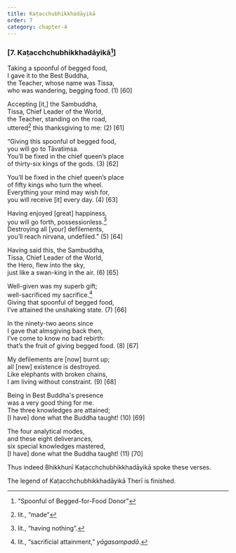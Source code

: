 ```yaml
---
title: Kaṭacchubhikkhadāyikā
order: 7
category: chapter-4
---
```


### \[7. Kaṭa<span class="diacritics" data-state="on">c</span><span class="no-diacritics" data-state="off">ch</span>chubhikkhadāyikā[^1]\]

Taking a spoonful of begged food,  
I gave it to the Best Buddha,  
the Teacher, whose name was Tissa,  
who was wandering, begging food. (1) \[60\]

Accepting \[it,\] the Sambuddha,  
Tissa, Chief Leader of the World,  
the Teacher, standing on the road,  
uttered[^2] this thanksgiving to me: (2) \[61\]

“Giving this spoonful of begged food,  
you will go to Tāvatiṃsa.  
You’ll be fixed in the chief queen’s place  
of thirty-six kings of the gods. (3) \[62\]

You’ll be fixed in the chief queen’s place  
of fifty kings who turn the wheel.  
Everything your mind may wish for,  
you will receive \[it\] every day. (4) \[63\]

Having enjoyed \[great\] happiness,  
you will go forth, possessionless.[^3]  
Destroying all \[your\] defilements,  
you’ll reach nirvana, undefiled.” (5) \[64\]

Having said this, the Sambuddha,  
Tissa, Chief Leader of the World,  
the Hero, flew into the sky,  
just like a swan-king in the air. (6) \[65\]

Well-given was my superb gift;  
well-sacrificed my sacrifice.[^4]  
Giving that spoonful of begged food,  
I’ve attained the unshaking state. (7) \[66\]

In the ninety-two aeons since  
I gave that almsgiving back then,  
I’ve come to know no bad rebirth:  
that’s the fruit of giving begged food. (8) \[67\]

My defilements are \[now\] burnt up;  
all \[new\] existence is destroyed.  
Like elephants with broken chains,  
I am living without constraint. (9) \[68\]

Being in Best Buddha's presence  
was a very good thing for me.  
The three knowledges are attained;  
\[I have\] done what the Buddha taught! (10) \[69\]

The four analytical modes,  
and these eight deliverances,  
six special knowledges mastered,  
\[I have\] done what the Buddha taught! (11) \[70\]

Thus indeed Bhikkhunī Kaṭa<span class="diacritics" data-state="on">c</span><span class="no-diacritics" data-state="off">ch</span>chubhikkhadāyikā spoke these verses.

The legend of Kaṭa<span class="diacritics" data-state="on">c</span><span class="no-diacritics" data-state="off">ch</span>chubhikkhadāyikā Therī is finished.

[^1]: “Spoonful of Begged-for-Food Donor”

[^2]: lit., “made”

[^3]: lit., “having nothing”.

[^4]: lit., “sacrificial attainment,” *yāgasampadā*.

